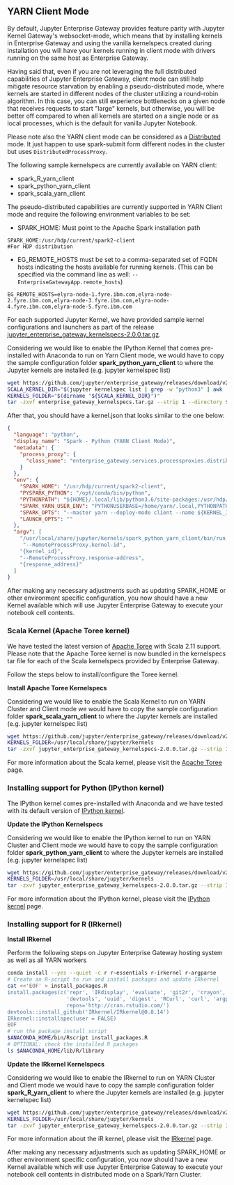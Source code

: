 ## YARN Client Mode

By default, Jupyter Enterprise Gateway provides feature parity with Jupyter Kernel Gateway's websocket-mode, which means that by installing kernels in Enterprise Gateway and using the vanilla kernelspecs created during installation you will have your kernels running in client mode with drivers running on the same host as Enterprise Gateway.

Having said that, even if you are not leveraging the full distributed capabilities of Jupyter Enterprise Gateway, client mode can still help mitigate resource starvation by enabling a pseudo-distributed mode, where kernels are started in different nodes of the cluster utilizing a round-robin algorithm. In this case, you can still experience bottlenecks on a given node that receives requests to start "large" kernels, but otherwise, you will be better off compared to when all kernels are started on a single node or as local processes, which is the default for vanilla Jupyter Notebook.

Please note also the YARN client mode can be considered as a [Distributed](./kernel-distributed.html) mode. It just happen to use spark-submit form different nodes in the cluster but uses `DistributedProcessProxy`.

The following sample kernelspecs are currently available on YARN client:

+ spark_R_yarn_client
+ spark_python_yarn_client
+ spark_scala_yarn_client

The pseudo-distributed capabilities are currently supported in YARN Client mode and require the following environment variables to be set:

* SPARK_HOME: Must point to the Apache Spark installation path

```
SPARK_HOME:/usr/hdp/current/spark2-client                            #For HDP distribution
```

* EG_REMOTE_HOSTS must be set to a comma-separated set of FQDN hosts indicating the hosts available for running kernels. (This can be specified via the command line as well: `--EnterpriseGatewayApp.remote_hosts`)

```
EG_REMOTE_HOSTS=elyra-node-1.fyre.ibm.com,elyra-node-2.fyre.ibm.com,elyra-node-3.fyre.ibm.com,elyra-node-4.fyre.ibm.com,elyra-node-5.fyre.ibm.com
```

For each supported Jupyter Kernel, we have provided sample kernel configurations and launchers as part of the release
[jupyter_enterprise_gateway_kernelspecs-2.0.0.tar.gz](https://github.com/jupyter/enterprise_gateway/releases/download/v2.0.0/jupyter_enterprise_gateway_kernelspecs-2.0.0.tar.gz).

Considering we would like to enable the IPython Kernel that comes pre-installed with Anaconda to run on
Yarn Client mode, we would have to copy the sample configuration folder **spark_python_yarn_client**
to where the Jupyter kernels are installed (e.g. jupyter kernelspec list)

``` Bash
wget https://github.com/jupyter/enterprise_gateway/releases/download/v2.0.0/jupyter_enterprise_gateway_kernelspecs-2.0.0.tar.gz
SCALA_KERNEL_DIR="$(jupyter kernelspec list | grep -w "python3" | awk '{print $2}')"
KERNELS_FOLDER="$(dirname "${SCALA_KERNEL_DIR}")"
tar -zxvf enterprise_gateway_kernelspecs.tar.gz --strip 1 --directory $KERNELS_FOLDER/spark_python_yarn_client/ spark_python_yarn_client/
```

After that, you should have a kernel.json that looks similar to the one below:

```json
{
  "language": "python",
  "display_name": "Spark - Python (YARN Client Mode)",
  "metadata": {
    "process_proxy": {
      "class_name": "enterprise_gateway.services.processproxies.distributed.DistributedProcessProxy"
    }
  },
  "env": {
    "SPARK_HOME": "/usr/hdp/current/spark2-client",
    "PYSPARK_PYTHON": "/opt/conda/bin/python",
    "PYTHONPATH": "${HOME}/.local/lib/python3.6/site-packages:/usr/hdp/current/spark2-client/python:/usr/hdp/current/spark2-client/python/lib/py4j-0.10.6-src.zip",
    "SPARK_YARN_USER_ENV": "PYTHONUSERBASE=/home/yarn/.local,PYTHONPATH=${HOME}/.local/lib/python3.6/site-packages:/usr/hdp/current/spark2-client/python:/usr/hdp/current/spark2-client/python/lib/py4j-0.10.6-src.zip,PATH=/opt/conda/bin:$PATH",
    "SPARK_OPTS": "--master yarn --deploy-mode client --name ${KERNEL_ID:-ERROR__NO__KERNEL_ID} --conf spark.yarn.submit.waitAppCompletion=false",
    "LAUNCH_OPTS": ""
  },
  "argv": [
    "/usr/local/share/jupyter/kernels/spark_python_yarn_client/bin/run.sh",
     "--RemoteProcessProxy.kernel-id",
    "{kernel_id}",
    "--RemoteProcessProxy.response-address",
    "{response_address}"
  ]
}
```

After making any necessary adjustments such as updating SPARK_HOME or other environment specific configuration, you now should have a new Kernel available which will use Jupyter Enterprise Gateway to execute your notebook cell contents.

### Scala Kernel (Apache Toree kernel)

We have tested the latest version of [Apache Toree](http://toree.apache.org/) with Scala 2.11 support.  Please note that the Apache Toree kernel is now bundled in the kernelspecs tar file for each of the Scala kernelspecs provided by Enterprise Gateway.

Follow the steps below to install/configure the Toree kernel:

**Install Apache Toree Kernelspecs**

Considering we would like to enable the Scala Kernel to run on YARN Cluster and Client mode we would have to copy the sample configuration folder **spark_scala_yarn_client** to where the Jupyter kernels are installed (e.g. jupyter kernelspec list)

``` Bash
wget https://github.com/jupyter/enterprise_gateway/releases/download/v2.0.0/jupyter_enterprise_gateway_kernelspecs-2.0.0.tar.gz
KERNELS_FOLDER=/usr/local/share/jupyter/kernels
tar -zxvf jupyter_enterprise_gateway_kernelspecs-2.0.0.tar.gz --strip 1 --directory $KERNELS_FOLDER/spark_scala_yarn_client/ spark_scala_yarn_client/
```

For more information about the Scala kernel, please visit the [Apache Toree](http://toree.apache.org/) page.

### Installing support for Python (IPython kernel)

The IPython kernel comes pre-installed with Anaconda and we have tested with its default version of [IPython kernel](http://ipython.readthedocs.io/en/stable/).

**Update the IPython Kernelspecs**

Considering we would like to enable the IPython kernel to run on YARN Cluster and Client mode we would have to copy the sample configuration folder **spark_python_yarn_client** to where the Jupyter kernels are installed (e.g. jupyter kernelspec list)

``` Bash
wget https://github.com/jupyter/enterprise_gateway/releases/download/v2.0.0/jupyter_enterprise_gateway_kernelspecs-2.0.0.tar.gz
KERNELS_FOLDER=/usr/local/share/jupyter/kernels
tar -zxvf jupyter_enterprise_gateway_kernelspecs-2.0.0.tar.gz --strip 1 --directory $KERNELS_FOLDER/spark_python_yarn_client/ spark_python_yarn_client/
```

For more information about the IPython kernel, please visit the [IPython kernel](http://ipython.readthedocs.io/en/stable/) page.

### Installing support for R (IRkernel)

**Install IRkernel**

Perform the following steps on Jupyter Enterprise Gateway hosting system as well as all YARN workers

```Bash
conda install --yes --quiet -c r r-essentials r-irkernel r-argparse
# Create an R-script to run and install packages and update IRkernel
cat <<'EOF' > install_packages.R
install.packages(c('repr', 'IRdisplay', 'evaluate', 'git2r', 'crayon', 'pbdZMQ',
                   'devtools', 'uuid', 'digest', 'RCurl', 'curl', 'argparse'),
                   repos='http://cran.rstudio.com/')
devtools::install_github('IRkernel/IRkernel@0.8.14')
IRkernel::installspec(user = FALSE)
EOF
# run the package install script
$ANACONDA_HOME/bin/Rscript install_packages.R
# OPTIONAL: check the installed R packages
ls $ANACONDA_HOME/lib/R/library
```

**Update the IRkernel Kernelspecs**

Considering we would like to enable the IRkernel to run on YARN Cluster and Client mode we would have to copy the sample configuration folder **spark_R_yarn_client** to where the Jupyter kernels are installed (e.g. jupyter kernelspec list)

``` Bash
wget https://github.com/jupyter/enterprise_gateway/releases/download/v2.0.0/jupyter_enterprise_gateway_kernelspecs-2.0.0.tar.gz
KERNELS_FOLDER=/usr/local/share/jupyter/kernels
tar -zxvf jupyter_enterprise_gateway_kernelspecs-2.0.0.tar.gz --strip 1 --directory $KERNELS_FOLDER/spark_R_yarn_client/ spark_R_yarn_client/
```

For more information about the iR kernel, please visit the [IRkernel](https://irkernel.github.io/) page.

After making any necessary adjustments such as updating SPARK_HOME or other environment specific configuration, you now should have a new Kernel available which will use Jupyter Enterprise Gateway to execute your notebook cell contents in distributed mode on a Spark/Yarn Cluster.   

